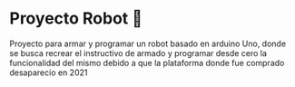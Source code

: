 # Proyecto Robot 🤖
Proyecto para armar y programar un robot basado en arduino Uno, donde se busca recrear el instructivo de armado y programar desde cero la funcionalidad del mismo debido a que la plataforma donde fue comprado desaparecio en 2021
